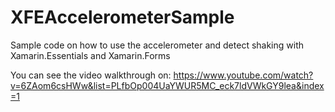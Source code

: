 # XFEAccelerometerSample
Sample code on how to use the accelerometer and detect shaking with Xamarin.Essentials and Xamarin.Forms

You can see the video walkthrough on: https://www.youtube.com/watch?v=6ZAom6csHWw&list=PLfbOp004UaYWUR5MC_eck7ldVWkGY9lea&index=1
